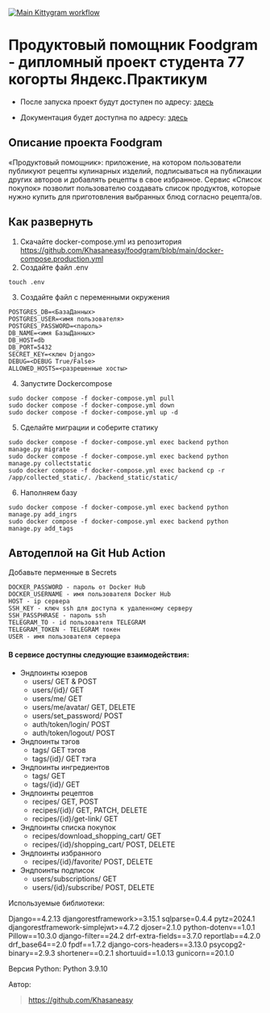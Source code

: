 [![Main Kittygram workflow](https://github.com/Khasaneasy/kittygram_final/actions/workflows/main.yml/badge.svg?branch=main)](https://github.com/Khasaneasy/kittygram_final/actions/workflows/main.yml)

# Продуктовый помощник Foodgram - дипломный проект студента 77 когорты Яндекс.Практикум 
- После запуска проект будут доступен по адресу: [здесь](http://foodhas.zapto.org)


- Документация будет доступна по адресу: [здесь](http://foodhas.zapto.org/api/docs/)

## Описание проекта Foodgram

«Продуктовый помощник»: приложение, на котором пользователи публикуют рецепты кулинарных изделий, подписываться на публикации других авторов и добавлять рецепты в свое избранное.
Сервис «Список покупок» позволит пользователю создавать список продуктов, которые нужно купить для приготовления выбранных блюд согласно рецепта/ов.


## Как развернуть
1. Скачайте docker-compose.yml из репозитория https://github.com/Khasaneasy/foodgram/blob/main/docker-compose.production.yml
2. Создайте файл .env
```
touch .env
```
3. Создайте файл с переменными окружения
```
POSTGRES_DB=<БазаДанных>
POSTGRES_USER=<имя пользователя>
POSTGRES_PASSWORD=<пароль>
DB_NAME=<имя БазыДанных>
DB_HOST=db
DB_PORT=5432
SECRET_KEY=<ключ Django>
DEBUG=<DEBUG True/False>
ALLOWED_HOSTS=<разрешенные хосты>
```

4. Запустите Dockercompose
```
sudo docker compose -f docker-compose.yml pull
sudo docker compose -f docker-compose.yml down
sudo docker compose -f docker-compose.yml up -d
```
5. Сделайте миграции и соберите статику
```
sudo docker compose -f docker-compose.yml exec backend python manage.py migrate
sudo docker compose -f docker-compose.yml exec backend python manage.py collectstatic
sudo docker compose -f docker-compose.yml exec backend cp -r /app/collected_static/. /backend_static/static/ 
```
6. Наполняем базу
```
sudo docker compose -f docker-compose.yml exec backend python manage.py add_ingrs
sudo docker compose -f docker-compose.yml exec backend python manage.py add_tags
```

## Автодеплой на Git Hub Action
Добавьте перменные в Secrets
```
DOCKER_PASSWORD - пароль от Docker Hub
DOCKER_USERNAME - имя пользователя Docker Hub
HOST - ip сервера
SSH_KEY - ключ ssh для доступа к удаленному серверу
SSH_PASSPHRASE - пароль ssh
TELEGRAM_TO - id пользователя TELEGRAM
TELEGRAM_TOKEN - TELEGRAM токен
USER - имя пользователя сервера
```

#### В сервисе доступны следующие взаимодействия:
- Эндпоинты юзеров
    - users/ GET & POST
    - users/{id}/ GET
    - users/me/ GET
    - users/me/avatar/ GET, DELETE
    - users/set_password/ POST
    - auth/token/login/ POST
    - auth/token/logout/ POST
- Эндпоинты тэгов
    - tags/ GET тэгов
    - tags/{id}/ GET тэга
- Эндпоинты ингредиентов
    - tags/ GET 
    - tags/{id}/ GET
- Эндпоинты рецептов
    - recipes/ GET, POST
    - recipes/{id}/ GET, PATCH, DELETE
    - recipes/{id}/get-link/ GET
- Эндпоинты списка покупок
    - recipes/download_shopping_cart/ GET
    - recipes/{id}/shopping_cart/ POST, DELETE
- Эндпоинты избранного
    - recipes/{id}/favorite/ POST, DELETE
- Эндпоинты подписок
    - users/subscriptions/ GET
    - users/{id}/subscribe/ POST, DELETE


Используемые библиотеки:

Django==4.2.13
djangorestframework>=3.15.1
sqlparse=0.4.4
pytz=2024.1
djangorestframework-simplejwt>=4.7.2
djoser=2.1.0
python-dotenv==1.0.1
Pillow==10.3.0
django-filter==24.2
drf-extra-fields==3.7.0
reportlab==4.2.0
drf_base64==2.0
fpdf==1.7.2
django-cors-headers==3.13.0
psycopg2-binary==2.9.3 
shortener==0.2.1
shortuuid==1.0.13
gunicorn==20.1.0

Версия Python:
Python 3.9.10

Автор:

>https://github.com/Khasaneasy